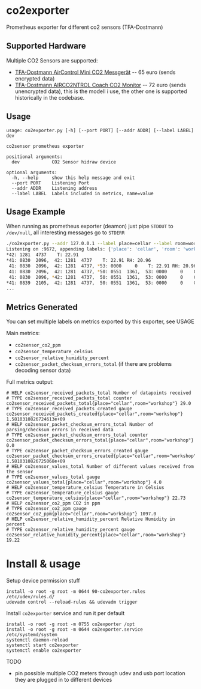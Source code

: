 # co2exporter
Prometheus exporter for different co2 sensors (TFA-Dostmann)

## Supported Hardware

Multiple CO2 Sensors are supported:

- [TFA-Dostmann AirControl Mini CO2 Messgerät](http://www.amazon.de/dp/B00TH3OW4Q) -- 65 euro (sends encrypted data)
- [TFA-Dostmann AIRCO2NTROL Coach CO2 Monitor](http://www.amazon.de/dp/B07R4XM9Z6) -- 72 euro (sends unencrypted data),
this is the modell i use, the other one is supported historically in the codebase.

## Usage

```
usage: co2exporter.py [-h] [--port PORT] [--addr ADDR] [--label LABEL] dev

co2sensor prometheus exporter

positional arguments:
  dev            CO2 Sensor hidraw device

optional arguments:
  -h, --help     show this help message and exit
  --port PORT    Listening Port
  --addr ADDR    Listening address
  --label LABEL  Labels included in metrics, name=value
```

## Usage Example

When running as prometheus exporter (deamon) just pipe `STDOUT` to `/dev/null`, all interesting messages go to `STDERR`

```bash
./co2exporter.py --addr 127.0.0.1 --label place=cellar --label room=workshop /dev/hidraw0
Listening on :9672, appending labels: {'place': 'cellar', 'room': 'workshop'}
*42: 1281  4737    T: 22.91
*41: 0830  2096,  42: 1281  4737    T: 22.91 RH: 20.96
 41: 0830  2096,  42: 1281  4737, *53: 0000     0    T: 22.91 RH: 20.96
 41: 0830  2096,  42: 1281  4737, *50: 0551  1361,  53: 0000     0    CO2: 1361 T: 22.91 RH: 20.96
 41: 0830  2096, *42: 1281  4737,  50: 0551  1361,  53: 0000     0    CO2: 1361 T: 22.91 RH: 20.96
*41: 0839  2105,  42: 1281  4737,  50: 0551  1361,  53: 0000     0    CO2: 1361 T: 22.91 RH: 21.05
...
```

## Metrics Generated

You can set multiple labels on metrics exported by this exporter, see USAGE

Main metrics:

- `co2sensor_co2_ppm`
- `co2sensor_temperature_celsius`
- `co2sensor_relative_humidity_percent`
- `co2sensor_packet_checksum_errors_total` (if there are problems decoding sensor data)

Full metrics output:

```
# HELP co2sensor_received_packets_total Number of datapoints received
# TYPE co2sensor_received_packets_total counter
co2sensor_received_packets_total{place="cellar",room="workshop"} 29.0
# TYPE co2sensor_received_packets_created gauge
co2sensor_received_packets_created{place="cellar",room="workshop"} 1.5810310826724613e+09
# HELP co2sensor_packet_checksum_errors_total Number of parsing/checksum errors in received data
# TYPE co2sensor_packet_checksum_errors_total counter
co2sensor_packet_checksum_errors_total{place="cellar",room="workshop"} 0.0
# TYPE co2sensor_packet_checksum_errors_created gauge
co2sensor_packet_checksum_errors_created{place="cellar",room="workshop"} 1.5810310826725068e+09
# HELP co2sensor_values_total Number of different values received from the sensor
# TYPE co2sensor_values_total gauge
co2sensor_values_total{place="cellar",room="workshop"} 4.0
# HELP co2sensor_temperature_celsius Temperature in Celsius
# TYPE co2sensor_temperature_celsius gauge
co2sensor_temperature_celsius{place="cellar",room="workshop"} 22.73
# HELP co2sensor_co2_ppm CO2 in ppm
# TYPE co2sensor_co2_ppm gauge
co2sensor_co2_ppm{place="cellar",room="workshop"} 1097.0
# HELP co2sensor_relative_humidity_percent Relative Humidity in percent
# TYPE co2sensor_relative_humidity_percent gauge
co2sensor_relative_humidity_percent{place="cellar",room="workshop"} 19.22
```

# Install & usage

Setup device permission stuff

```
install -o root -g root -m 0644 90-co2exporter.rules /etc/udev/rules.d/
udevadm control --reload-rules && udevadm trigger
```

Install `co2exporter` service and run it per default

```
install -o root -g root -m 0755 co2exporter /opt
install -o root -g root -m 0644 co2exporter.service /etc/systemd/system
systemctl daemon-reload
systemctl start co2exporter
systemctl enable co2exporter
```

TODO


- pin possible multiple CO2 meters through udev and usb port location they are plugged in to different devices
